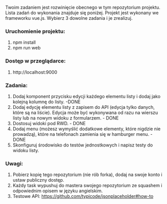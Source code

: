 Twoim zadaniem jest rozwinięcie obecnego w tym repozytorium projektu. Lista zadań do wykonania znajduje się poniżej.
Projekt jest wykonany we frameworku vue.js.
Wybierz 3 dowolne zadania i je zrealizuj.

### Uruchomienie projektu:
1. npm install
1. npm run web

### Dostęp w przeglądarce:
1. http://localhost:9000

### Zadania:
1. Dodaj komponent przycisku edycji każdego elementu listy i dodaj jako kolejną kolumnę do listy. -DONE
1. Dodaj edycję elementu listy z zapisem do API (edycja tylko danych, które są na liście). Edycja może być wykonywana od razu na wierszu listy lub na nowym widoku z formularzem. - DONE
1. Dostosuj widoki pod RWD. - DONE
1. Dodaj menu (możesz wymyślić dodatkowe elementy, które nigdzie nie prowadzą), które na telefonach zamienia się w hamburger menu. - DONE
1. Skonfiguruj środowisko do testów jednostkowych i napisz testy do widoku listy.

### Uwagi:
1. Pobierz kopię tego repozytorium (nie rób forka), dodaj na swoje konto i ustaw publiczny dostęp.
1. Każdy task wypushuj do mastera swojego repozytorium ze squashem i odpowiednim opisem w języku angielskim.
1. Testowe API: https://github.com/typicode/jsonplaceholder#how-to


